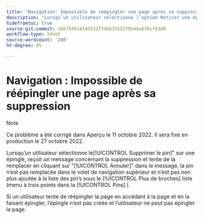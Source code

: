 ```yaml
---
title: "Navigation: Impossible de réépingler une page après sa suppression."
description: "Lorsqu’un utilisateur sélectionne l’option Retirer une épingle sur une épingle, reçoit un message concernant la suppression et tente de la remplacer en cliquant sur Annuler dans le message, la épingle n’est pas remplacée dans la barre de navigation supérieure, ni ajoutée à la liste des épingles située sous la liste Plus de pinslist (menu à trois points dans la zone Epingles). Si un utilisateur tente de réépingler la page en accédant à la page et en l’épinglant, l’épinglant, la page, l’épingle n’épingle n’est pas créé, et l’utilisateur ne peut pas épingler la page."
hidefromtoc: true
source-git-commit: 166754914f4d532ffdb63555270548a676cf63d0
workflow-type: tm+mt
source-wordcount: '208'
ht-degree: 0%

---
```



# Navigation : Impossible de réépingler une page après sa suppression

>[!NOTE]
>
>Ce problème a été corrigé dans Aperçu le 11 octobre 2022. Il sera fixe en production le 27 octobre 2022.

Lorsqu’un utilisateur sélectionne le[!UICONTROL Supprimer le pin]&quot; sur une épingle, reçoit un message concernant la suppression et tente de la remplacer en cliquant sur &quot;[!UICONTROL Annuler]&quot; dans le message, la pin n’est pas remplacée dans le volet de navigation supérieur et n’est pas non plus ajoutée à la liste des pin’s sous le [!UICONTROL Plus de broches] liste (menu à trois points dans la [!UICONTROL Pins] ).

Si un utilisateur tente de réépingler la page en accédant à la page et en la faisant épingler, l’épingle n’est pas créée et l’utilisateur ne peut pas épingler la page.

